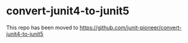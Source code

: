 # convert-junit4-to-junit5
This repo has been moved to https://github.com/junit-pioneer/convert-junit4-to-junit5
